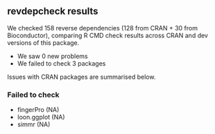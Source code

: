 ## revdepcheck results

We checked 158 reverse dependencies (128 from CRAN + 30 from Bioconductor), comparing R CMD check results across CRAN and dev versions of this package.

 * We saw 0 new problems
 * We failed to check 3 packages

Issues with CRAN packages are summarised below.

### Failed to check

* fingerPro   (NA)
* loon.ggplot (NA)
* simmr       (NA)
